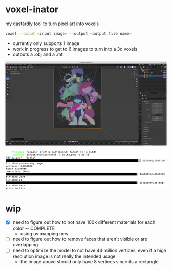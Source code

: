 # voxel-inator
my dastardly tool to turn pixel art into voxels

```bash
voxel --input <input image> --output <output file name>
```
- currently only supports 1 image
- work in progress to get to 6 images to turn into a 3d voxels
- outputs a .obj and a .mtl

![blender](hub-images/blend.png)

![terminal](hub-images/term.png)

# wip
- [x] need to figure out how to not have 100k different materials for each color -- COMPLETE
    - using uv mapping now
- [ ] need to figure out how to remove faces that aren't visible or are overlapping
- [ ] need to optimize the model to not have 44 million vertices, even if a high resolution image is not really the intended usage
    - the image above should only have 8 vertices since its a rectangle